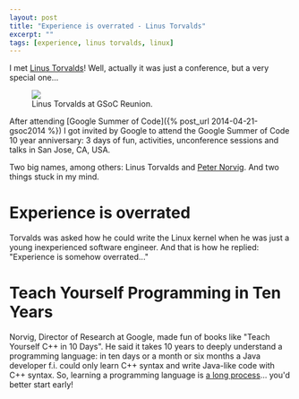 ```yaml
---
layout: post
title: "Experience is overrated - Linus Torvalds"
excerpt: ""
tags: [experience, linus torvalds, linux]
---
```


I met [Linus Torvalds](http://en.wikipedia.org/wiki/Linus_Torvalds)! Well, actually it was just a
conference, but a very special one...

<figure class="half">
    <a href="{{ site.baseurl }}/assets/img/2014-11-20-linus-torvalds/linus.jpg">
        <img src="{{ site.baseurl }}/assets/img/2014-11-20-linus-torvalds/linus.jpg">
    </a>
    <figcaption>Linus Torvalds at GSoC Reunion.</figcaption>
</figure>

After attending [Google Summer of Code]({% post_url 2014-04-21-gsoc2014 %}) I got invited by Google
to attend the Google Summer of Code 10 year anniversary: 3 days of fun, activities, unconference
sessions and talks in San Jose, CA, USA.

Two big names, among others: Linus Torvalds and [Peter Norvig](http://en.wikipedia.org/wiki/Peter_Norvig).
And two things stuck in my mind.

# Experience is overrated

Torvalds was asked how he could write the Linux kernel when he was just a young inexperienced software engineer.
And that is how he replied: "Experience is somehow overrated..."


# Teach Yourself Programming in Ten Years

Norvig, Director of Research at Google, made fun of books like "Teach Yourself C++ in 10 Days".
He said it takes 10 years to deeply understand a programming language: in ten days or a month
or six months a Java developer f.i. could only learn C++ syntax and write Java-like code with C++ syntax.
So, learning a programming language is [a long process](http://www.norvig.com/21-days.html)...
you'd better start early!